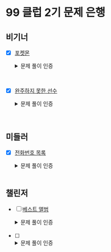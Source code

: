 # 99 클럽 2기 문제 은행

## 비기너
- [x] [포켓몬](https://school.programmers.co.kr/learn/courses/30/lessons/1845)  
  <details>
    <summary>문제 풀이 인증</summary>

    <br> 더 많은 풀이([링크🔗](https://github.com/MinjuKang727/I_am_Super_Junior/blob/5de57f3953d86fb130ce55beb029934843d47e54/99%20Club/Problem_Solving/%5BBegginer%5DPokemon.md))
    
    ```java
    import java.util.HashSet;

    class Solution {
        public int solution(int[] nums) {
            int answer = nums.length/2;
            HashSet<Integer> hs = new HashSet<>();
            
            for(Integer num : nums) {
                hs.add(num);
            }
            
            answer = Integer.min(answer, hs.size());
            
            return answer;
            
        }
    }
    ```
    <img alt="Programmers_pokemon" src="https://github.com/MinjuKang727/I_am_Super_Junior/assets/108849480/3996d3ea-31b6-4a56-bfa0-b1e73db931d6">
  </details>
<br>

- [x] [완주하지 못한 선수](https://school.programmers.co.kr/learn/courses/30/lessons/42576)
  <details>
    <summary>문제 풀이 인증</summary>

    <br> 더 많은 풀이([링크🔗](https://github.com/MinjuKang727/I_am_Super_Junior/blob/main/99%20Club/Problem_Solving/%5BBegginer%5DAn_incompleted_runner.md))
    ```java
    import java.util.HashMap;
    import java.util.Map.Entry;
    
    class Solution {
        // participant : 참여한 선수 이름 배열
        // completion : 완주한 선수 이름 배열
        // 미완주 선수 1명
        public String solution(String[] participant, String[] completion) {
            
            String answer = "";
            
            HashMap<String, Integer> hm = new HashMap<>();
            int n_participant = participant.length;
            
            for (int i = 0; i < n_participant; i++) {
                String p_runner = participant[i];
                hm.put(p_runner, hm.getOrDefault(p_runner, 0) + 1);
                if (i != n_participant - 1) {
                    String c_runner = completion[i];
                    hm.put(c_runner, hm.getOrDefault(c_runner, 0) - 1);
                }
                
            }
                    
            for (Entry<String, Integer> entry : hm.entrySet()) {
                if(entry.getValue() == 1) return entry.getKey();
            }
            return answer;
        }
    }
    ```

    <img alt="Programmers - incompleted runner" src="https://github.com/MinjuKang727/I_am_Super_Junior/assets/108849480/1383712c-2f04-4960-a522-f7c1419b8374">
  </details>
<br>

## 미들러
- [x] [전화번호 목록](https://school.programmers.co.kr/learn/courses/30/lessons/42577)  
  <details>
    <summary>문제 풀이 인증</summary>

    더 많은 풀이([링크🔗](https://github.com/MinjuKang727/I_am_Super_Junior/blob/e5992a2f38d068c79989e74d70ba2f5a6928483a/99%20Club/Problem_Solving/%5BMiddler%5DList_of_Phone_Number.md))
    
    ```java
   import java.util.HashSet;

    class Solution {
        public int solution(int[] nums) {
            int answer = nums.length/2;
            HashSet<Integer> hs = new HashSet<>();
            
            for(Integer num : nums) {
                hs.add(num);
            }
            
            answer = Integer.min(answer, hs.size());
            
            return answer;
            
        }
    }
    ```
    
    <img alt="https://github.com/MinjuKang727/I_am_Super_Junior/assets/108849480/47fceb33-b9ea-4c6c-aee9-4ecefd697684" src="">
  </details>
  <br>
  

## 챌린저
- [ ] [베스트 앨범](https://school.programmers.co.kr/learn/courses/30/lessons/42579)  
  <details>
    <img alt="" src="" width="50%" align="right">
    <summary>문제 풀이 인증</summary>
    
    ```java
   
    ```
  </details>
  <br>
  
- [ ] 
  <details>
    <img alt="" src="" width="50%" align="right">
    <summary>문제 풀이 인증</summary>
    
    ```java
   
    ```
  </details>

